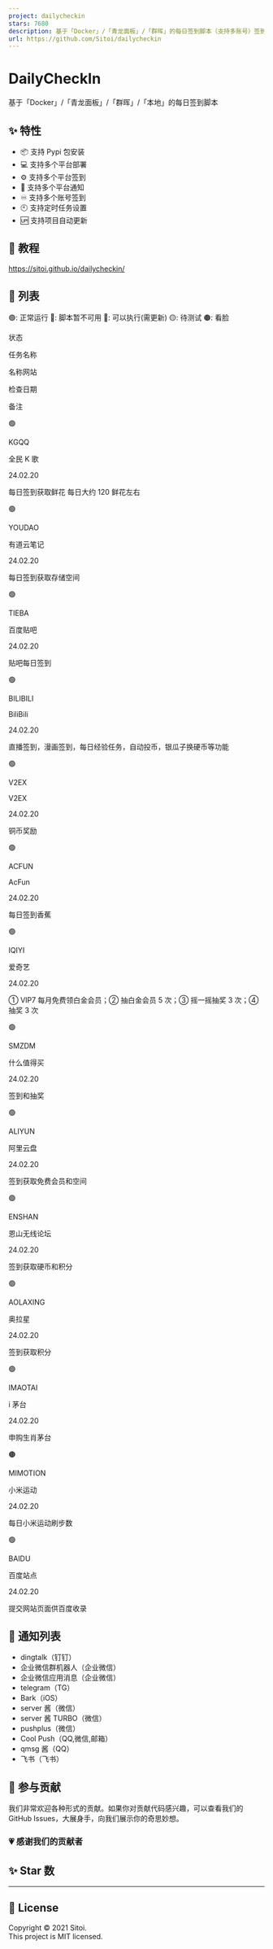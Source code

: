 ```yaml
---
project: dailycheckin
stars: 7680
description: 基于「Docker」/「青龙面板」/「群晖」的每日签到脚本（支持多账号）签到列表: ｜爱奇艺｜全民K歌｜有道云笔记｜百度贴吧｜Bilibili｜V2EX｜AcFun｜什么值得买｜阿里云盘｜i茅台申购｜小米运动｜百度搜索资源平台｜恩山论坛｜奥拉星｜
url: https://github.com/Sitoi/dailycheckin
---
```


DailyCheckIn
============

基于「Docker」/「青龙面板」/「群晖」/「本地」的每日签到脚本

✨ 特性
----

-   📦 支持 Pypi 包安装
-   💻 支持多个平台部署
-   ⚙️ 支持多个平台签到
-   📢 支持多个平台通知
-   ♾️ 支持多个账号签到
-   🕙 支持定时任务设置
-   🆙 支持项目自动更新

🦄 教程
-----

https://sitoi.github.io/dailycheckin/

🧾 列表
-----

🟢: 正常运行 🔴: 脚本暂不可用 🔵: 可以执行(需更新) 🟡: 待测试 🟤: 看脸

状态

任务名称

名称网站

检查日期

备注

🟢️

KGQQ

全民 K 歌

24.02.20

每日签到获取鲜花 每日大约 120 鲜花左右

🟢️

YOUDAO

有道云笔记

24.02.20

每日签到获取存储空间

🟢️

TIEBA

百度贴吧

24.02.20

贴吧每日签到

🟢️

BILIBILI

BiliBili

24.02.20

直播签到，漫画签到，每日经验任务，自动投币，银瓜子换硬币等功能

🟢️

V2EX

V2EX

24.02.20

铜币奖励

🟢️

ACFUN

AcFun

24.02.20

每日签到香蕉

🟢️

IQIYI

爱奇艺

24.02.20

① VIP7 每月免费领白金会员；② 抽白金会员 5 次；③ 摇一摇抽奖 3 次；④ 抽奖 3 次

🟢️

SMZDM

什么值得买

24.02.20

签到和抽奖

🟢️

ALIYUN

阿里云盘

24.02.20

签到获取免费会员和空间

🟢️

ENSHAN

恩山无线论坛

24.02.20

签到获取硬币和积分

🟢️

AOLAXING

奥拉星

24.02.20

签到获取积分

🟢️

IMAOTAI

i 茅台

24.02.20

申购生肖茅台

🟤

MIMOTION

小米运动

24.02.20

每日小米运动刷步数

🟢️

BAIDU

百度站点

24.02.20

提交网站页面供百度收录

💬 通知列表
-------

-   dingtalk（钉钉）
-   企业微信群机器人（企业微信）
-   企业微信应用消息（企业微信）
-   telegram（TG）
-   Bark（iOS）
-   server 酱（微信）
-   server 酱 TURBO（微信）
-   pushplus（微信）
-   Cool Push（QQ,微信,邮箱）
-   qmsg 酱（QQ）
-   飞书（飞书）

🤝 参与贡献
-------

我们非常欢迎各种形式的贡献。如果你对贡献代码感兴趣，可以查看我们的 GitHub Issues，大展身手，向我们展示你的奇思妙想。

### 💗 感谢我们的贡献者

✨ Star 数
--------

* * *

📝 License
----------

Copyright © 2021 Sitoi.  
This project is MIT licensed.
